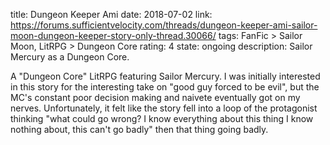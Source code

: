 title: Dungeon Keeper Ami
date: 2018-07-02
link: https://forums.sufficientvelocity.com/threads/dungeon-keeper-ami-sailor-moon-dungeon-keeper-story-only-thread.30066/
tags: FanFic > Sailor Moon, LitRPG > Dungeon Core
rating: 4
state: ongoing
description: Sailor Mercury as a Dungeon Core.

A "Dungeon Core" LitRPG featuring Sailor Mercury. I was initially interested in
this story for the interesting take on "good guy forced to be evil", but the
MC's constant poor decision making and naivete eventually got on my nerves.
Unfortunately, it felt like the story fell into a loop of the protagonist
thinking "what could go wrong? I know everything about this thing I know
nothing about, this can't go badly" then that thing going badly.
